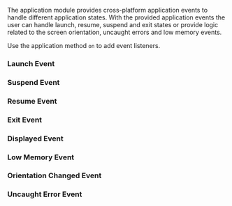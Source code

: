 
The application module provides cross-platform application events to handle different application states.
With the provided application events the user can handle launch, resume, suspend and exit states or provide logic
related to the screen orientation, uncaught errors and low memory events.

Use the application method `on` to add event listeners.

### Launch Event
<snippet id='application-events-launch-ng'/>

### Suspend Event
<snippet id='application-events-suspend-ng'/>

### Resume Event
<snippet id='application-events-resume-ng'/>

### Exit Event
<snippet id='application-events-exit-ng'/>

### Displayed Event
<snippet id='application-events-displayed-ng'/>

### Low Memory Event
<snippet id='application-events-low-memory-ng'/>

### Orientation Changed Event
<snippet id='application-events-orientation-ng'/>

### Uncaught Error Event
<snippet id='application-events-error-ng'/>

